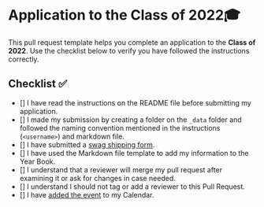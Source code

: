 # Application to the Class of 2022🎓

This pull request template helps you complete an application to the **Class of 2022**. Use the checklist below to verify you have followed the instructions correctly.

## Checklist ✅

- [] I have read the instructions on the README file before submitting my application.
- [] I made my submission by creating a folder on the `_data` folder and followed the naming convention mentioned in the instructions (`<username>`) and markdown file.
- [] I have submitted a [swag shipping form](https://airtable.com/shrVMo8ItH4wjsO9f).
- [] I have used the Markdown file template to add my information to the Year Book.
- [] I understand that a reviewer will merge my pull request after examining it or ask for changes in case needed.
- [] I understand I should not tag or add a reviewer to this Pull Request.
- [] I have [added the event](http://www.google.com/calendar/event?action=TEMPLATE&dates=20210605T160000Z%2F20210605T173000Z&text=GitHub%20Graduation%20%F0%9F%8E%93&location=https%3A%2F%2Fwww.twitch.tv%2Fgithubeducation&details=) to my Calendar.
